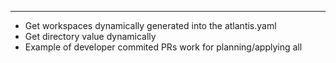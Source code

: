 ---

- Get workspaces dynamically generated into the atlantis.yaml
- Get directory value dynamically
- Example of developer commited PRs work for planning/applying all
